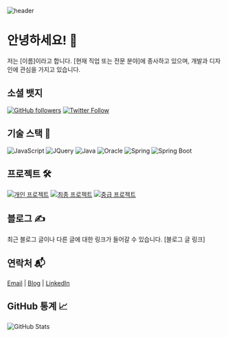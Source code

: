<!-- Header -->
![header](https://capsule-render.vercel.app/api?type=waving&color=timeGradient&text=Welcome%20to%20My%20GitHub%20👋&animation=twinkling&fontSize=35&fontAlignY=40&fontAlign=70&height=250)

<!-- Introduction -->
# 안녕하세요! 👋

저는 [이름]이라고 합니다. [현재 직업 또는 전문 분야]에 종사하고 있으며, 개발과 디자인에 관심을 가지고 있습니다.

<!-- Social Badges -->
## 소셜 뱃지
[![GitHub followers](https://img.shields.io/github/followers/yourusername?label=Follow&style=social)](https://github.com/yourusername)
[![Twitter Follow](https://img.shields.io/twitter/follow/yourtwitter?label=Follow&style=social)](https://twitter.com/yourtwitter)

<!-- Tech Stack -->
## 기술 스택 🚀
![JavaScript](https://img.shields.io/badge/-JavaScript-F7DF1E?style=for-the-badge&logo=javascript&logoColor=black)
![JQuery](https://img.shields.io/badge/-JQuery-0769AD?style=for-the-badge&logo=jquery&logoColor=white)
![Java](https://img.shields.io/badge/-Java-007396?style=for-the-badge&logo=java&logoColor=white)
![Oracle](https://img.shields.io/badge/-Oracle-F80000?style=for-the-badge&logo=oracle&logoColor=white)
![Spring](https://img.shields.io/badge/-Spring-6DB33F?style=for-the-badge&logo=spring&logoColor=white)
![Spring Boot](https://img.shields.io/badge/-Spring%20Boot-6DB33F?style=for-the-badge&logo=spring-boot&logoColor=white)

<!-- Projects -->
## 프로젝트 🛠️
[![개인 프로젝트](https://img.shields.io/badge/개인%20프로젝트-239120?style=for-the-badge&logo=github&logoColor=#FFCC66)](https://github.com/yourusername/project1)
[![최종 프로젝트](https://img.shields.io/badge/최종%20프로젝트-239120?style=for-the-badge&logo=github&logoColor=#3399FF)](https://github.com/yourusername/project2)
[![중급 프로젝트](https://img.shields.io/badge/중급%20프로젝트-239120?style=for-the-badge&logo=github&logoColor=#FF6666)](https://github.com/yourusername/project3)

<!-- Blog -->
## 블로그 ✍️
최근 블로그 글이나 다른 글에 대한 링크가 들어갈 수 있습니다.
[블로그 글 링크]

<!-- Contact -->
## 연락처 📬
[Email](mailto:youremail@gmail.com) | [Blog](https://yourblog.com) | [LinkedIn](https://www.linkedin.com/in/yourusername/)

<!-- GitHub Stats -->
## GitHub 통계 📈
![GitHub Stats](https://github-readme-stats.vercel.app/api?username=yourusername&show_icons=true&count_private=true&theme=radical)
